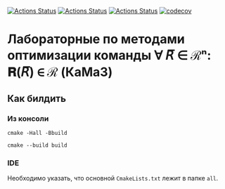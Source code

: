 [![Actions Status](https://github.com/Jovvik/methopt-lab/workflows/Windows/badge.svg)](https://github.com/Jovvik/methopt-lab/actions)
[![Actions Status](https://github.com/Jovvik/methopt-lab/workflows/Ubuntu/badge.svg)](https://github.com/Jovvik/methopt-lab/actions)
[![Actions Status](https://github.com/Jovvik/methopt-lab/workflows/Standalone/badge.svg)](https://github.com/Jovvik/methopt-lab/actions)
[![codecov](https://codecov.io/gh/Jovvik/methopt-lab/branch/master/graph/badge.svg?token=MY41M3TGE2)](https://codecov.io/gh/Jovvik/methopt-lab)

# Лабораторные по методами оптимизации команды ∀ 𝘙̅ ∈ ℛⁿ: 𝐑(𝘙̅) ∈ ℛ (КаМаЗ)

## Как билдить

### Из консоли

`cmake -Hall -Bbuild`

`cmake --build build`

### IDE

Необходимо указать, что основной `CmakeLists.txt` лежит в папке `all`.
